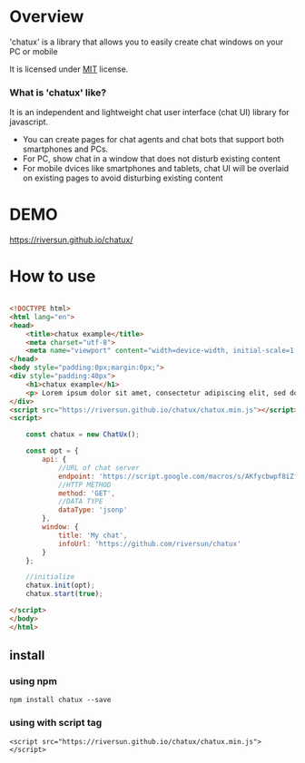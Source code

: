 # Overview
'chatux' is a library that allows you to easily create chat windows on your PC or mobile

It is licensed under [MIT](https://opensource.org/licenses/MIT) license.

###  What is '**chatux**' like?
It is an independent and lightweight chat user interface (chat UI) library for javascript.

- You can create pages for chat agents and chat bots that support both smartphones and PCs.
- For PC, show chat in a window that does not disturb existing content
- For mobile dvices like smartphones and tablets, chat UI will be overlaid on existing pages to avoid disturbing existing content

# DEMO
https://riversun.github.io/chatux/

# How to use

```html

<!DOCTYPE html>
<html lang="en">
<head>
    <title>chatux example</title>
    <meta charset="utf-8">
    <meta name="viewport" content="width=device-width, initial-scale=1, maximum-scale=1">
</head>
<body style="padding:0px;margin:0px;">
<div style="padding:40px">
    <h1>chatux example</h1>
    <p> Lorem ipsum dolor sit amet, consectetur adipiscing elit, sed do eiusmod tempor incididunt ut labore et dolore magna aliqua.</p>
</div>
<script src="https://riversun.github.io/chatux/chatux.min.js"></script>
<script>

    const chatux = new ChatUx();

    const opt = {
        api: {
            //URL of chat server
            endpoint: 'https://script.google.com/macros/s/AKfycbwpf8iZfGXkJD6K__oCVQYF35HLBQjYxmKP0Ifrpe_piK4By4rh/exec',
            //HTTP METHOD
            method: 'GET',
            //DATA TYPE
            dataType: 'jsonp'
        },
        window: {
            title: 'My chat',
            infoUrl: 'https://github.com/riversun/chatux'
        }
    };

    //initialize
    chatux.init(opt);
    chatux.start(true);

</script>
</body>
</html>


```


## install

### using npm

```
npm install chatux --save
```

### using with script tag

```
<script src="https://riversun.github.io/chatux/chatux.min.js"></script>
```

